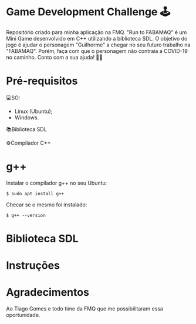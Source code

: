 # Game Development Challenge 🕹
Repositório criado para minha aplicação na FMQ. 
"Run to FABAMAQ" é um Mini Game desenvolvido em C++ utilizando a biblioteca SDL.
O objetivo do jogo é ajudar o personagem "Guilherme" a chegar no seu futuro trabalho na "FABAMAQ". Porém, faça com que o personagem não contraia a COVID-19 no caminho. 
Conto com a sua ajuda! 👨‍💻

# Pré-requisitos

💻SO:
  - Linux (Ubuntu);
  - Windows.

📚Biblioteca SDL

⚙Compilador C++

# g++
Instalar o compilador g++ no seu Ubuntu:

`$ sudo apt install g++`
  
Checar se o mesmo foi instalado:

`$ g++ --version`

# Biblioteca SDL



# Instruções

# Agradecimentos
Ao Tiago Gomes e todo time da FMQ que me possibilitaram essa oportunidade.
